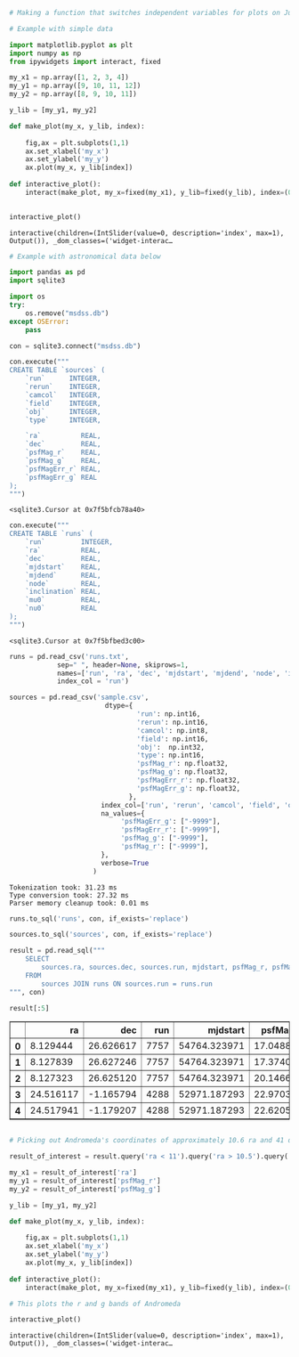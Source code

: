 ```python
# Making a function that switches independent variables for plots on Juptyer notebooks
```


```python
# Example with simple data

import matplotlib.pyplot as plt
import numpy as np
from ipywidgets import interact, fixed

my_x1 = np.array([1, 2, 3, 4])
my_y1 = np.array([9, 10, 11, 12])
my_y2 = np.array([8, 9, 10, 11])

y_lib = [my_y1, my_y2]

def make_plot(my_x, y_lib, index):
    
    fig,ax = plt.subplots(1,1)
    ax.set_xlabel('my_x')
    ax.set_ylabel('my_y')
    ax.plot(my_x, y_lib[index])
    
def interactive_plot():
    interact(make_plot, my_x=fixed(my_x1), y_lib=fixed(y_lib), index=(0,1))
    
```


```python
interactive_plot()
```


    interactive(children=(IntSlider(value=0, description='index', max=1), Output()), _dom_classes=('widget-interac…



```python
# Example with astronomical data below
```


```python
import pandas as pd
import sqlite3
```


```python
import os
try:
    os.remove("msdss.db")
except OSError:
    pass
```


```python
con = sqlite3.connect("msdss.db")
```


```python
con.execute("""
CREATE TABLE `sources` (
    `run`      INTEGER,
    `rerun`    INTEGER,
    `camcol`   INTEGER,
    `field`    INTEGER,
    `obj`      INTEGER,
    `type`     INTEGER,

    `ra`          REAL,
    `dec`         REAL,
    `psfMag_r`    REAL,
    `psfMag_g`    REAL,
    `psfMagErr_r` REAL,
    `psfMagErr_g` REAL
);
""")
```




    <sqlite3.Cursor at 0x7f5bfcb78a40>




```python
con.execute("""
CREATE TABLE `runs` (
    `run`         INTEGER,
    `ra`          REAL,
    `dec`         REAL,
    `mjdstart`    REAL,
    `mjdend`      REAL,
    `node`        REAL,
    `inclination` REAL,
    `mu0`         REAL,
    `nu0`         REAL
);
""")
```




    <sqlite3.Cursor at 0x7f5bfbed3c00>




```python
runs = pd.read_csv('runs.txt', 
            sep=" ", header=None, skiprows=1, 
            names=['run', 'ra', 'dec', 'mjdstart', 'mjdend', 'node', 'inclination', 'mu0', 'nu0'],
            index_col = 'run')
```


```python
sources = pd.read_csv('sample.csv',
                        dtype={
                                'run': np.int16,
                                'rerun': np.int16,
                                'camcol': np.int8,
                                'field': np.int16,
                                'obj':  np.int32,
                                'type': np.int16,
                                'psfMag_r': np.float32,
                                'psfMag_g': np.float32,
                                'psfMagErr_r': np.float32,
                                'psfMagErr_g': np.float32,
                              },
                       index_col=['run', 'rerun', 'camcol', 'field', 'obj'],
                       na_values={
                            'psfMagErr_g': ["-9999"],
                            'psfMagErr_r': ["-9999"],
                            'psfMag_g': ["-9999"],
                            'psfMag_r': ["-9999"],
                       },
                       verbose=True
                     )
```

    Tokenization took: 31.23 ms
    Type conversion took: 27.32 ms
    Parser memory cleanup took: 0.01 ms



```python
runs.to_sql('runs', con, if_exists='replace')
```


```python
sources.to_sql('sources', con, if_exists='replace')
```


```python
result = pd.read_sql("""
    SELECT
        sources.ra, sources.dec, sources.run, mjdstart, psfMag_r, psfMag_g
    FROM
        sources JOIN runs ON sources.run = runs.run
""", con)
```


```python
result[:5]
```




<div>
<style scoped>
    .dataframe tbody tr th:only-of-type {
        vertical-align: middle;
    }

    .dataframe tbody tr th {
        vertical-align: top;
    }

    .dataframe thead th {
        text-align: right;
    }
</style>
<table border="1" class="dataframe">
  <thead>
    <tr style="text-align: right;">
      <th></th>
      <th>ra</th>
      <th>dec</th>
      <th>run</th>
      <th>mjdstart</th>
      <th>psfMag_r</th>
      <th>psfMag_g</th>
    </tr>
  </thead>
  <tbody>
    <tr>
      <th>0</th>
      <td>8.129444</td>
      <td>26.626617</td>
      <td>7757</td>
      <td>54764.323971</td>
      <td>17.048889</td>
      <td>18.165350</td>
    </tr>
    <tr>
      <th>1</th>
      <td>8.127839</td>
      <td>26.627246</td>
      <td>7757</td>
      <td>54764.323971</td>
      <td>17.374020</td>
      <td>17.928749</td>
    </tr>
    <tr>
      <th>2</th>
      <td>8.127323</td>
      <td>26.625120</td>
      <td>7757</td>
      <td>54764.323971</td>
      <td>20.146601</td>
      <td>21.352970</td>
    </tr>
    <tr>
      <th>3</th>
      <td>24.516117</td>
      <td>-1.165794</td>
      <td>4288</td>
      <td>52971.187293</td>
      <td>22.970320</td>
      <td>24.325899</td>
    </tr>
    <tr>
      <th>4</th>
      <td>24.517941</td>
      <td>-1.179207</td>
      <td>4288</td>
      <td>52971.187293</td>
      <td>22.620520</td>
      <td>25.091089</td>
    </tr>
  </tbody>
</table>
</div>




```python

# Picking out Andromeda's coordinates of approximately 10.6 ra and 41 dec

result_of_interest = result.query('ra < 11').query('ra > 10.5').query('dec > 40').query('dec < 42')

my_x1 = result_of_interest['ra']
my_y1 = result_of_interest['psfMag_r']
my_y2 = result_of_interest['psfMag_g']

y_lib = [my_y1, my_y2]

def make_plot(my_x, y_lib, index):
    
    fig,ax = plt.subplots(1,1)
    ax.set_xlabel('my_x')
    ax.set_ylabel('my_y')
    ax.plot(my_x, y_lib[index])
    
def interactive_plot():
    interact(make_plot, my_x=fixed(my_x1), y_lib=fixed(y_lib), index=(0,1))
```


```python
# This plots the r and g bands of Andromeda

interactive_plot()
```


    interactive(children=(IntSlider(value=0, description='index', max=1), Output()), _dom_classes=('widget-interac…



```python

```

